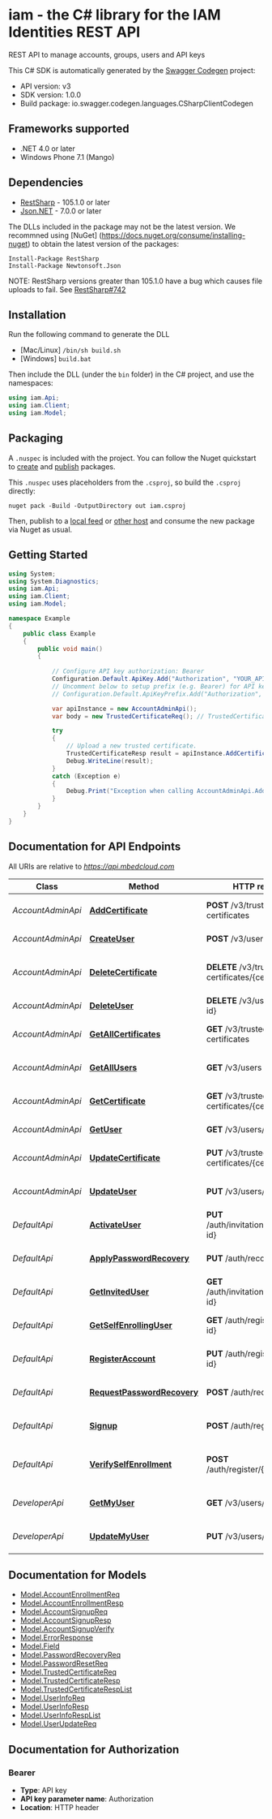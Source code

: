 # iam - the C# library for the IAM Identities REST API

REST API to manage accounts, groups, users and API keys

This C# SDK is automatically generated by the [Swagger Codegen](https://github.com/swagger-api/swagger-codegen) project:

- API version: v3
- SDK version: 1.0.0
- Build package: io.swagger.codegen.languages.CSharpClientCodegen

<a name="frameworks-supported"></a>
## Frameworks supported
- .NET 4.0 or later
- Windows Phone 7.1 (Mango)

<a name="dependencies"></a>
## Dependencies
- [RestSharp](https://www.nuget.org/packages/RestSharp) - 105.1.0 or later
- [Json.NET](https://www.nuget.org/packages/Newtonsoft.Json/) - 7.0.0 or later

The DLLs included in the package may not be the latest version. We recommned using [NuGet] (https://docs.nuget.org/consume/installing-nuget) to obtain the latest version of the packages:
```
Install-Package RestSharp
Install-Package Newtonsoft.Json
```

NOTE: RestSharp versions greater than 105.1.0 have a bug which causes file uploads to fail. See [RestSharp#742](https://github.com/restsharp/RestSharp/issues/742)

<a name="installation"></a>
## Installation
Run the following command to generate the DLL
- [Mac/Linux] `/bin/sh build.sh`
- [Windows] `build.bat`

Then include the DLL (under the `bin` folder) in the C# project, and use the namespaces:
```csharp
using iam.Api;
using iam.Client;
using iam.Model;
```

<a name="packaging"></a>
## Packaging

A `.nuspec` is included with the project. You can follow the Nuget quickstart to [create](https://docs.microsoft.com/en-us/nuget/quickstart/create-and-publish-a-package#create-the-package) and [publish](https://docs.microsoft.com/en-us/nuget/quickstart/create-and-publish-a-package#publish-the-package) packages.

This `.nuspec` uses placeholders from the `.csproj`, so build the `.csproj` directly:

```
nuget pack -Build -OutputDirectory out iam.csproj
```

Then, publish to a [local feed](https://docs.microsoft.com/en-us/nuget/hosting-packages/local-feeds) or [other host](https://docs.microsoft.com/en-us/nuget/hosting-packages/overview) and consume the new package via Nuget as usual.

<a name="getting-started"></a>
## Getting Started

```csharp
using System;
using System.Diagnostics;
using iam.Api;
using iam.Client;
using iam.Model;

namespace Example
{
    public class Example
    {
        public void main()
        {
            
            // Configure API key authorization: Bearer
            Configuration.Default.ApiKey.Add("Authorization", "YOUR_API_KEY");
            // Uncomment below to setup prefix (e.g. Bearer) for API key, if needed
            // Configuration.Default.ApiKeyPrefix.Add("Authorization", "Bearer");

            var apiInstance = new AccountAdminApi();
            var body = new TrustedCertificateReq(); // TrustedCertificateReq | A trusted certificate object with attributes.

            try
            {
                // Upload a new trusted certificate.
                TrustedCertificateResp result = apiInstance.AddCertificate(body);
                Debug.WriteLine(result);
            }
            catch (Exception e)
            {
                Debug.Print("Exception when calling AccountAdminApi.AddCertificate: " + e.Message );
            }
        }
    }
}
```

<a name="documentation-for-api-endpoints"></a>
## Documentation for API Endpoints

All URIs are relative to *https://api.mbedcloud.com*

Class | Method | HTTP request | Description
------------ | ------------- | ------------- | -------------
*AccountAdminApi* | [**AddCertificate**](docs/AccountAdminApi.md#addcertificate) | **POST** /v3/trusted-certificates | Upload a new trusted certificate.
*AccountAdminApi* | [**CreateUser**](docs/AccountAdminApi.md#createuser) | **POST** /v3/users | Create a new user.
*AccountAdminApi* | [**DeleteCertificate**](docs/AccountAdminApi.md#deletecertificate) | **DELETE** /v3/trusted-certificates/{cert-id} | Delete a trusted certificate by ID.
*AccountAdminApi* | [**DeleteUser**](docs/AccountAdminApi.md#deleteuser) | **DELETE** /v3/users/{user-id} | Delete a user.
*AccountAdminApi* | [**GetAllCertificates**](docs/AccountAdminApi.md#getallcertificates) | **GET** /v3/trusted-certificates | Get all trusted certificates.
*AccountAdminApi* | [**GetAllUsers**](docs/AccountAdminApi.md#getallusers) | **GET** /v3/users | Get the details of all users.
*AccountAdminApi* | [**GetCertificate**](docs/AccountAdminApi.md#getcertificate) | **GET** /v3/trusted-certificates/{cert-id} | Get trusted certificate by ID.
*AccountAdminApi* | [**GetUser**](docs/AccountAdminApi.md#getuser) | **GET** /v3/users/{user-id} | Details of a user.
*AccountAdminApi* | [**UpdateCertificate**](docs/AccountAdminApi.md#updatecertificate) | **PUT** /v3/trusted-certificates/{cert-id} | Update trusted certificate.
*AccountAdminApi* | [**UpdateUser**](docs/AccountAdminApi.md#updateuser) | **PUT** /v3/users/{user-id} | Update user details.
*DefaultApi* | [**ActivateUser**](docs/DefaultApi.md#activateuser) | **PUT** /auth/invitations/{invitation-id} | Accept invitation.
*DefaultApi* | [**ApplyPasswordRecovery**](docs/DefaultApi.md#applypasswordrecovery) | **PUT** /auth/recover | Apply password recovery.
*DefaultApi* | [**GetInvitedUser**](docs/DefaultApi.md#getinviteduser) | **GET** /auth/invitations/{invitation-id} | Get invited user.
*DefaultApi* | [**GetSelfEnrollingUser**](docs/DefaultApi.md#getselfenrollinguser) | **GET** /auth/register/{signup-id} | Get registering user.
*DefaultApi* | [**RegisterAccount**](docs/DefaultApi.md#registeraccount) | **PUT** /auth/register/{signup-id} | Register a new account.
*DefaultApi* | [**RequestPasswordRecovery**](docs/DefaultApi.md#requestpasswordrecovery) | **POST** /auth/recover | Request password recovery.
*DefaultApi* | [**Signup**](docs/DefaultApi.md#signup) | **POST** /auth/register | Sign up for a new account.
*DefaultApi* | [**VerifySelfEnrollment**](docs/DefaultApi.md#verifyselfenrollment) | **POST** /auth/register/{signup-id} | Verify self-enrollment code and aliases.
*DeveloperApi* | [**GetMyUser**](docs/DeveloperApi.md#getmyuser) | **GET** /v3/users/me | Details of the current user.
*DeveloperApi* | [**UpdateMyUser**](docs/DeveloperApi.md#updatemyuser) | **PUT** /v3/users/me | Update user details.


<a name="documentation-for-models"></a>
## Documentation for Models

 - [Model.AccountEnrollmentReq](docs/AccountEnrollmentReq.md)
 - [Model.AccountEnrollmentResp](docs/AccountEnrollmentResp.md)
 - [Model.AccountSignupReq](docs/AccountSignupReq.md)
 - [Model.AccountSignupResp](docs/AccountSignupResp.md)
 - [Model.AccountSignupVerify](docs/AccountSignupVerify.md)
 - [Model.ErrorResponse](docs/ErrorResponse.md)
 - [Model.Field](docs/Field.md)
 - [Model.PasswordRecoveryReq](docs/PasswordRecoveryReq.md)
 - [Model.PasswordResetReq](docs/PasswordResetReq.md)
 - [Model.TrustedCertificateReq](docs/TrustedCertificateReq.md)
 - [Model.TrustedCertificateResp](docs/TrustedCertificateResp.md)
 - [Model.TrustedCertificateRespList](docs/TrustedCertificateRespList.md)
 - [Model.UserInfoReq](docs/UserInfoReq.md)
 - [Model.UserInfoResp](docs/UserInfoResp.md)
 - [Model.UserInfoRespList](docs/UserInfoRespList.md)
 - [Model.UserUpdateReq](docs/UserUpdateReq.md)


<a name="documentation-for-authorization"></a>
## Documentation for Authorization

<a name="Bearer"></a>
### Bearer

- **Type**: API key
- **API key parameter name**: Authorization
- **Location**: HTTP header

